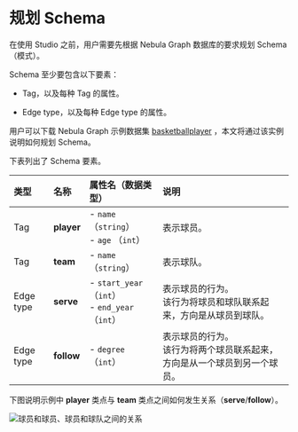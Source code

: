 # 规划 Schema

在使用 Studio 之前，用户需要先根据 Nebula Graph 数据库的要求规划 Schema（模式）。

 Schema 至少要包含以下要素：

* Tag，以及每种 Tag 的属性。

* Edge type，以及每种 Edge type 的属性。

用户可以下载 Nebula Graph 示例数据集 [basketballplayer](https://docs-cdn.nebula-graph.com.cn/dataset/dataset.zip "点击下载") ，本文将通过该实例说明如何规划 Schema。

下表列出了 Schema 要素。

| 类型 | 名称 | 属性名（数据类型） | 说明 |
| :--- | :--- | :---| :--- |
| Tag |  **player**  | - `name` （`string`） <br>- `age` （`int`）  | 表示球员。  |
| Tag |   **team** | - `name` （`string`） |  表示球队。 |
| Edge type |  **serve**  | - `start_year` （`int`） <br> - `end_year` （`int`） | 表示球员的行为。<br>该行为将球员和球队联系起来，方向是从球员到球队。  |
| Edge type |  **follow**  | - `degree`（`int`）  | 表示球员的行为。<br>该行为将两个球员联系起来，方向是从一个球员到另一个球员。  |

下图说明示例中 **player** 类点与 **team** 类点之间如何发生关系（**serve**/**follow**）。

![球员和球员、球员和球队之间的关系](https://docs-cdn.nebula-graph.com.cn/figures/st-ug-006-1.png "示例中 player 与 team 的关系")
